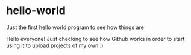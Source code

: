 # hello-world
Just the first hello world program to see how things are

Hello everyone! Just checking to see how Github works in order to start using it to upload projects of my own :)
